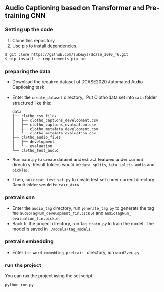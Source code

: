 ## Audio Captioning based on Transformer and Pre-training CNN

### Setting up the code

1. Clone this repository.
2. Use  pip to install dependencies.

```
$ git clone https://github.com/lukewys/dcase_2020_T6.git
$ pip install -r requirements_pip.txt
```

### preparing the data

- Download the required dataset  of  DCASE2020 Automated Audio Captioning task

- Enter the `create_dataset` directory，Put Clotho data set into `data` folder structured like this:

  ```
  data
  ├── clotho_csv_files
  │   ├── clotho_captions_development.csv
  │   ├── clotho_captions_evaluation.csv
  │   ├── clotho_metadata_development.csv
  │   └── clotho_metadata_evaluation.csv
  ├── clotho_audio_files
  │   ├── development
  │   └── evaluation
  └── clotho_test_audio
  
  ```

- Run `main.py` to create dataset and extract features under current directory. Result folders would be `data_splits`, `data_splits_audio` and `pickles`.

- Then, run `creat_test_set.py` to create test set under current directory. Result folder would be `test_data`.

### pretrain cnn

- Enter the `audio_tag` directory, run `generate_tag.py` to generate the tag file `audioTagNum_development_fin.pickle`  and `audioTagNum_ evaluation_fin.pickle`.
- Back to the project directory, run `Tag_train.py` to train the model. The model is saved in `./models/tag_models`.



### pretrain embedding

- Enter `the word_embedding_pretrain `  directory, run `word2vec.py`



### run the project

You can run the project using the set script:

```python
python run.py
```

  

  




